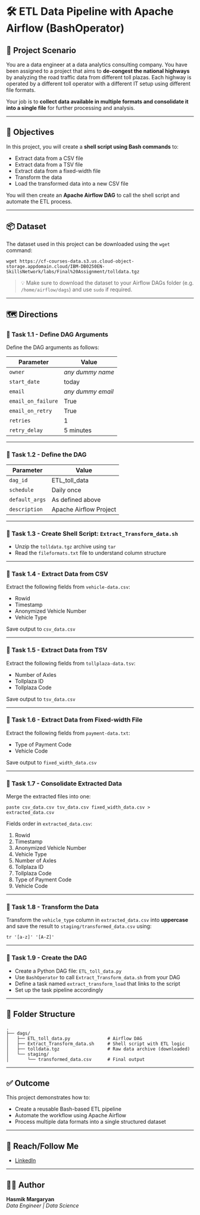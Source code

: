 # 🛠️ ETL Data Pipeline with Apache Airflow (BashOperator)

## 🎩 Project Scenario

You are a data engineer at a data analytics consulting company. You have been assigned to a project that aims to **de-congest the national highways** by analyzing the road traffic data from different toll plazas. Each highway is operated by a different toll operator with a different IT setup using different file formats.  

Your job is to **collect data available in multiple formats and consolidate it into a single file** for further processing and analysis.

---

## 📝 Objectives

In this project, you will create a **shell script using Bash commands** to:

- Extract data from a CSV file  
- Extract data from a TSV file  
- Extract data from a fixed-width file  
- Transform the data  
- Load the transformed data into a new CSV file  

You will then create an **Apache Airflow DAG** to call the shell script and automate the ETL process.

---

## 📦 Dataset

The dataset used in this project can be downloaded using the `wget` command:

```
wget https://cf-courses-data.s3.us.cloud-object-storage.appdomain.cloud/IBM-DB0250EN-SkillsNetwork/labs/Final%20Assignment/tolldata.tgz
```

> 💡 Make sure to download the dataset to your Airflow DAGs folder (e.g. `/home/airflow/dags`) and use `sudo` if required.

---

## 🗺 Directions

### 🔹 Task 1.1 - Define DAG Arguments

Define the DAG arguments as follows:

| Parameter         | Value                   |
|------------------|-------------------------|
| `owner`          | *any dummy name*        |
| `start_date`     | today                   |
| `email`          | *any dummy email*       |
| `email_on_failure` | True                 |
| `email_on_retry` | True                    |
| `retries`        | 1                       |
| `retry_delay`    | 5 minutes               |

---

### 🔹 Task 1.2 - Define the DAG

| Parameter     | Value                      |
|---------------|----------------------------|
| `dag_id`      | ETL_toll_data              |
| `schedule`    | Daily once                 |
| `default_args`| As defined above           |
| `description` | Apache Airflow Project     |

---

### 🔹 Task 1.3 - Create Shell Script: `Extract_Transform_data.sh`

- Unzip the `tolldata.tgz` archive using `tar`
- Read the `fileformats.txt` file to understand column structure

---

### 🔹 Task 1.4 - Extract Data from CSV

Extract the following fields from `vehicle-data.csv`:
- Rowid  
- Timestamp  
- Anonymized Vehicle Number  
- Vehicle Type  

Save output to `csv_data.csv`

---

### 🔹 Task 1.5 - Extract Data from TSV

Extract the following fields from `tollplaza-data.tsv`:
- Number of Axles  
- Tollplaza ID  
- Tollplaza Code  

Save output to `tsv_data.csv`

---

### 🔹 Task 1.6 - Extract Data from Fixed-width File

Extract the following fields from `payment-data.txt`:
- Type of Payment Code  
- Vehicle Code  

Save output to `fixed_width_data.csv`

---

### 🔹 Task 1.7 - Consolidate Extracted Data

Merge the extracted files into one:
```
paste csv_data.csv tsv_data.csv fixed_width_data.csv > extracted_data.csv
```

Fields order in `extracted_data.csv`:
1. Rowid  
2. Timestamp  
3. Anonymized Vehicle Number  
4. Vehicle Type  
5. Number of Axles  
6. Tollplaza ID  
7. Tollplaza Code  
8. Type of Payment Code  
9. Vehicle Code

---

### 🔹 Task 1.8 - Transform the Data

Transform the `vehicle_type` column in `extracted_data.csv` into **uppercase** and save the result to `staging/transformed_data.csv` using:
```
tr '[a-z]' '[A-Z]'
```

---

### 🔹 Task 1.9 - Create the DAG

- Create a Python DAG file: `ETL_toll_data.py`  
- Use `BashOperator` to call `Extract_Transform_data.sh` from your DAG  
- Define a task named `extract_transform_load` that links to the script  
- Set up the task pipeline accordingly

---

## 📂 Folder Structure

```
.
├── dags/
│   ├── ETL_toll_data.py              # Airflow DAG
│   ├── Extract_Transform_data.sh     # Shell script with ETL logic
│   ├── tolldata.tgz                  # Raw data archive (downloaded)
│   └── staging/
│       └── transformed_data.csv      # Final output
```

---

## ✅ Outcome

This project demonstrates how to:

- Create a reusable Bash-based ETL pipeline
- Automate the workflow using Apache Airflow
- Process multiple data formats into a single structured dataset

---

## 🚀 Reach/Follow Me

- [LinkedIn]([(https://www.linkedin.com/in/hasmikmargaryan/)])

---

## 👩‍💻 Author

**Hasmik Margaryan**  
*Data Engineer | Data Science*

